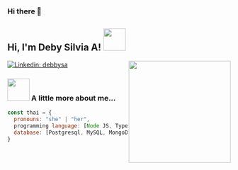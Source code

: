 ### Hi there 👋
<h2> Hi, I'm Deby Silvia A! <img src="https://media.giphy.com/media/mGcNjsfWAjY5AEZNw6/giphy.gif" width="50"></h2>
<img align='right' src="https://media.giphy.com/media/ltTD7JQs5N2HNdOfjS/giphy.gif" width="230">

[![Linkedin: debbysa](https://img.shields.io/badge/LinkedIn-0077B5?style=for-the-badge&logo=linkedin&logoColor=white&link=https://www.linkedin.com/in/debysilviaagnes/)](https://www.linkedin.com/in/debysilviaagnes/)

### <img src="https://media.giphy.com/media/VgCDAzcKvsR6OM0uWg/giphy.gif" width="50"> A little more about me...  

```javascript
const thai = {
  pronouns: "she" | "her",
  programming language: [Node JS, Typescript, Javascript, Golang],
  database: [Postgresql, MySQL, MongoDB]
}
```

<!--
**debbysa/debbysa** is a ✨ _special_ ✨ repository because its `README.md` (this file) appears on your GitHub profile.

Here are some ideas to get you started:

- 🔭 I’m currently working on ...
- 🌱 I’m currently learning ...
- 👯 I’m looking to collaborate on ...
- 🤔 I’m looking for help with ...
- 💬 Ask me about ...
- 📫 How to reach me: ...
- 😄 Pronouns: ...
- ⚡ Fun fact: ...
-->
